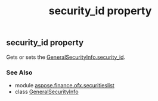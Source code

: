﻿---
title: security_id property
second_title: Aspose.Finance for Python via .NET API References
description: 
type: docs
weight: 80
url: /python-net/aspose.finance.ofx.securitieslist/generalsecurityinfo/security_id/
is_root: false
---

## security_id property


Gets or sets the [GeneralSecurityInfo.security_id](/finance/python-net/aspose.finance.ofx.securitieslist/generalsecurityinfo#security_id).

### See Also
* module [aspose.finance.ofx.securitieslist](../../)
* class [GeneralSecurityInfo](/finance/python-net/aspose.finance.ofx.securitieslist/generalsecurityinfo)
